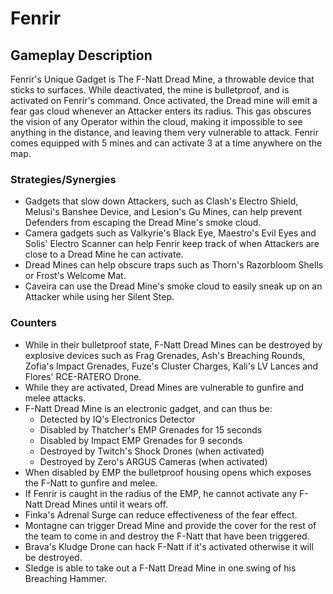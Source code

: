 # Fenrir

## Gameplay Description

Fenrir's Unique Gadget is The F-Natt Dread Mine, a throwable device that sticks to surfaces. While deactivated, the mine is bulletproof, and is activated on Fenrir's command. Once activated, the Dread mine will emit a fear gas cloud whenever an Attacker enters its radius. This gas obscures the vision of any Operator within the cloud, making it impossible to see anything in the distance, and leaving them very vulnerable to attack. Fenrir comes equipped with 5 mines and can activate 3 at a time anywhere on the map.

### Strategies/Synergies

- Gadgets that slow down Attackers, such as Clash's Electro Shield, Melusi's Banshee Device, and Lesion's Gu Mines, can help prevent Defenders from escaping the Dread Mine's smoke cloud.
- Camera gadgets such as Valkyrie's Black Eye, Maestro's Evil Eyes and Solis' Electro Scanner can help Fenrir keep track of when Attackers are close to a Dread Mine he can activate.
- Dread Mines can help obscure traps such as Thorn's Razorbloom Shells or Frost's Welcome Mat.
- Caveira can use the Dread Mine's smoke cloud to easily sneak up on an Attacker while using her Silent Step.

### Counters

- While in their bulletproof state, F-Natt Dread Mines can be destroyed by explosive devices such as Frag Grenades, Ash's Breaching Rounds, Zofia's Impact Grenades, Fuze's Cluster Charges, Kali's LV Lances and Flores' RCE-RATERO Drone.
- While they are activated, Dread Mines are vulnerable to gunfire and melee attacks.
- F-Natt Dread Mine is an electronic gadget, and can thus be:
  - Detected by IQ's Electronics Detector
  - Disabled by Thatcher's EMP Grenades for 15 seconds
  - Disabled by Impact EMP Grenades for 9 seconds
  - Destroyed by Twitch's Shock Drones (when activated)
  - Destroyed by Zero's ARGUS Cameras (when activated)
- When disabled by EMP the bulletproof housing opens which exposes the F-Natt to gunfire and melee.
- If Fenrir is caught in the radius of the EMP, he cannot activate any F-Natt Dread Mines until it wears off.
- Finka's Adrenal Surge can reduce effectiveness of the fear effect.
- Montagne can trigger Dread Mine and provide the cover for the rest of the team to come in and destroy the F-Natt that have been triggered.
- Brava's Kludge Drone can hack F-Natt if it's activated otherwise it will be destroyed.
- Sledge is able to take out a F-Natt Dread Mine in one swing of his Breaching Hammer.
